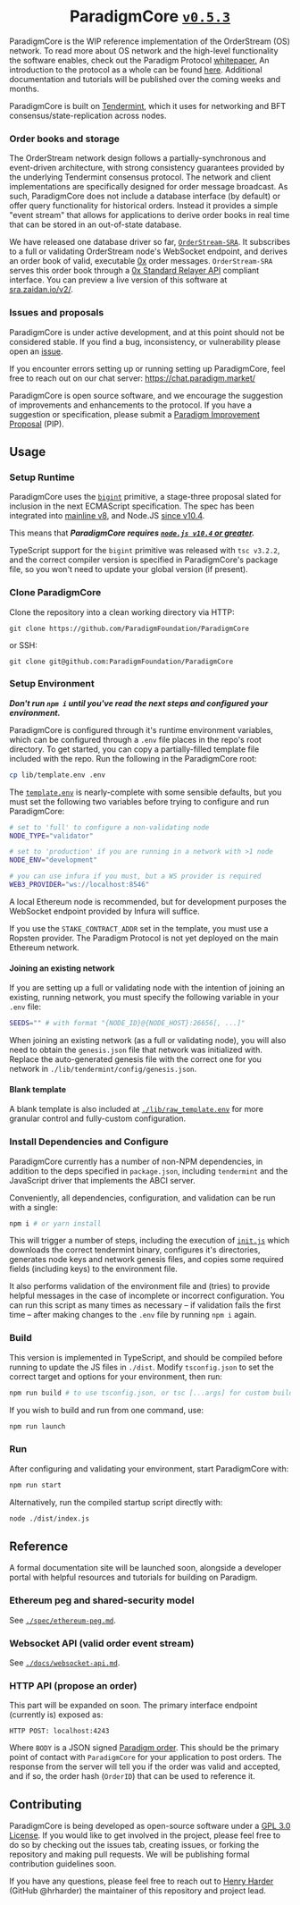 
<h1 align="center">
  ParadigmCore
  <a href="https://github.com/ParadigmFoundation/ParadigmCore/pull/24">
    <code>v0.5.3</code>
  </a>
</h1>

ParadigmCore is the WIP reference implementation of the OrderStream (OS) network. To read more about OS network and the high-level functionality the software enables, check out the Paradigm Protocol [whitepaper.](https://paradigm.market/whitepaper) An introduction to the protocol as a whole can be found [here](https://docs.paradigm.market/overview/introduction.html). Additional documentation and tutorials will be published over the coming weeks and months.

ParadigmCore is built on [Tendermint](https://tendermint.com/), which it uses for networking and BFT consensus/state-replication across nodes.

### Order books and storage
The OrderStream network design follows a partially-synchronous and event-driven architecture, with strong consistency guarantees provided by the underlying Tendermint consensus protocol. The network and client implementations are specifically designed for order message broadcast. As such, ParadigmCore does not include a database interface (by default) or offer query functionality for historical orders. Instead it provides a simple "event stream" that allows for applications to derive order books in real time that can be stored in an out-of-state database.

We have released one database driver so far, [`OrderStream-SRA`](https://github.com/ParadigmFoundation/OrderStream-SRA). It subscribes to a full or validating OrderStream node's WebSocket endpoint, and derives an order book of valid, executable [0x](https://0x.org) order messages. `OrderStream-SRA` serves this order book through a [0x Standard Relayer API](https://github.com/0xProject/standard-relayer-api) compliant interface. You can preview a live version of this software at [sra.zaidan.io/v2/](https://sra.zaidan.io/v2/). 

### Issues and proposals
ParadigmCore is under active development, and at this point should not be considered stable. If you find a bug, inconsistency, or vulnerability please open an [issue](https://github.com/paradigmfoundation/paradigmcore/issues).

If you encounter errors setting up or running setting up ParadigmCore, feel free to reach out on our chat server: https://chat.paradigm.market/

ParadigmCore is open source software, and we encourage the suggestion of improvements and enhancements to the protocol. If you have a suggestion or specification, please submit a [Paradigm Improvement Proposal](https://github.com/paradigmfoundation/pips) (PIP). 

## Usage

### Setup Runtime

ParadigmCore uses the [`bigint`](https://github.com/tc39/proposal-bigint) primitive, a stage-three proposal slated for inclusion in the next ECMAScript specification. The spec has been integrated into [mainline v8](https://v8.dev/blog/bigint), and Node.JS [since v10.4](https://github.com/nodejs/node/blob/master/doc/changelogs/CHANGELOG_V10.md#2018-06-06-version-1040-current-mylesborins).

This means that ___ParadigmCore requires [`node.js v10.4` or greater](https://github.com/nodejs/node/releases).___ 

TypeScript support for the `bigint` primitive was released with `tsc v3.2.2`, and the correct compiler version is specified in ParadigmCore's package file, so you won't need to update your global version (if present).

### Clone ParadigmCore

Clone the repository into a clean working directory via HTTP:

`git clone https://github.com/ParadigmFoundation/ParadigmCore`

or SSH:

`git clone git@github.com:ParadigmFoundation/ParadigmCore`

### Setup Environment

___Don't run `npm i` until you've read the next steps and configured your environment.___

ParadigmCore is configured through it's runtime environment variables, which can be configured through a `.env` file places in the repo's root directory. To get started, you can copy a partially-filled template file included with the repo. Run the following in the ParadigmCore root:
```bash
cp lib/template.env .env
```
The [`template.env`](./lib/template.env) is nearly-complete with some sensible defaults, but you must set the following two variables before trying to configure and run ParadigmCore:
```bash
# set to 'full' to configure a non-validating node
NODE_TYPE="validator"

# set to 'production' if you are running in a network with >1 node
NODE_ENV="development" 

# you can use infura if you must, but a WS provider is required
WEB3_PROVIDER="ws://localhost:8546"
```
A local Ethereum node is recommended, but for development purposes the WebSocket endpoint provided by Infura will suffice.

If you use the `STAKE_CONTRACT_ADDR` set in the template, you must use a Ropsten provider. The Paradigm Protocol is not yet deployed on the main Ethereum network.

#### Joining an existing network
If you are setting up a full or validating node with the intention of joining an existing, running network, you must specify the following variable in your `.env` file:
```bash
SEEDS="" # with format "{NODE_ID}@{NODE_HOST}:26656[, ...]"
```

When joining an existing network (as a full or validating node), you will also need to obtain the `genesis.json` file that network was initialized with. Replace the auto-generated genesis file with the correct one for you network in `./lib/tendermint/config/genesis.json`.

#### Blank template

A blank template is also included at [`./lib/raw_template.env`](./lib/raw_template.env) for more granular control and fully-custom configuration.

### Install Dependencies and Configure
ParadigmCore currently has a number of non-NPM dependencies, in addition to the deps specified in `package.json`, including `tendermint` and the JavaScript driver that implements the ABCI server.

Conveniently, all dependencies, configuration, and validation can be run with a single:
``` bash
npm i # or yarn install
```

This will trigger a number of steps, including the execution of [`init.js`](./init.js) which downloads the correct tendermint binary, configures it's directories, generates node keys and network genesis files, and copies some required fields (including keys) to the environment file.

It also performs validation of the environment file and (tries) to provide helpful messages in the case of incomplete or incorrect configuration. You can run this script as many times as necessary – if validation fails the first time – after making changes to the `.env` file by running `npm i` again.

### Build
This version is implemented in TypeScript, and should be compiled before running to update the JS files in `./dist`. Modify `tsconfig.json` to set the correct target and options for your environment, then run:
```bash
npm run build # to use tsconfig.json, or tsc [...args] for custom build
```
If you wish to build and run from one command, use:
```bash
npm run launch
```

### Run
After configuring and validating your environment, start ParadigmCore with: 
```bash
npm run start
```

Alternatively, run the compiled startup script directly with:
```bash
node ./dist/index.js
```

## Reference
A formal documentation site will be launched soon, alongside a developer portal with helpful resources and tutorials for building on Paradigm.

### Ethereum peg and shared-security model
See [`./spec/ethereum-peg.md`](./spec/ethereum-peg.md).

### Websocket API (valid order event stream)
See [`./docs/websocket-api.md`](./docs/websocket-api.md).

### HTTP API (propose an order)
This part will be expanded on soon. The primary interface endpoint (currently is) exposed as:
```
HTTP POST: localhost:4243
```
Where `BODY` is a JSON signed [Paradigm order](https://github.com/ParadigmFoundation/ParadigmConnect). This should be the primary point of contact with `ParadigmCore` for your application to post orders. The response from the server will tell you if the order was valid and accepted, and if so, the order hash (`OrderID`) that can be used to reference it.

## Contributing

ParadigmCore is being developed as open-source software under a [GPL 3.0 License](./LICENSE). If you would like to get involved in the project, please feel free to do so by checking out the issues tab, creating issues, or forking the repository and making pull requests. We will be publishing formal contribution guidelines soon.

If you have any questions, please feel free to reach out to [Henry Harder](mailto:henry@paradigm.market) (GitHub @hrharder) the maintainer of this repository and project lead.
